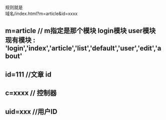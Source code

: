 规则就是  
域名/index.html?m=article&id=xxxx


## m=article  // m指定是那个模块   login模块   user模块       现有模块 :    'login','index','article','list','default','user','edit','about'
## id=111     //文章 id
## c=xxxx     // 控制器
## uid=xxx    //用户ID
